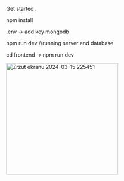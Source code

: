 Get started :

npm install

.env -> add key mongodb

npm run dev //running server end database

cd frontend -> npm run dev 

<img width="300" alt="Zrzut ekranu 2024-03-15 225451" src="https://github.com/ajarek/node-test-2024/assets/61388692/40a580ed-1b94-41f2-acea-a80d1289418a">
